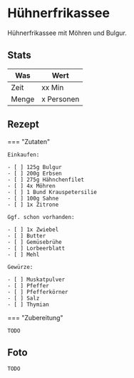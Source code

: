 # Hühnerfrikassee

Hühnerfrikassee mit Möhren und Bulgur.

## Stats

| Was   | Wert        |
|-------|-------------|
| Zeit  | xx Min      |
| Menge | x Personen |

## Rezept

=== "Zutaten"

    Einkaufen:
    
    - [ ] 125g Bulgur
    - [ ] 200g Erbsen
    - [ ] 275g Hähnchenfilet
    - [ ] 4x Möhren
    - [ ] 1 Bund Krauspetersilie 
    - [ ] 100g Sahne 
    - [ ] 1x Zitrone

    Ggf. schon vorhanden:

    - [ ] 1x Zwiebel
    - [ ] Butter
    - [ ] Gemüsebrühe
    - [ ] Lorbeerblatt
    - [ ] Mehl

    Gewürze:

    - [ ] Muskatpulver
    - [ ] Pfeffer
    - [ ] Pfefferkörner
    - [ ] Salz
    - [ ] Thymian

=== "Zubereitung"

    TODO

## Foto

    TODO
